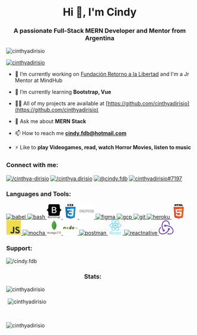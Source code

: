 <h1 align="center">Hi 👋, I'm Cindy</h1>
<h3 align="center">A passionate Full-Stack MERN Developer and Mentor from Argentina</h3>

<p align="left"> <img src="https://komarev.com/ghpvc/?username=cinthyadirisio&label=Profile%20views&color=0e75b6&style=flat" alt="cinthyadirisio" /> </p>

<p align="left"> <a href="https://github.com/ryo-ma/github-profile-trophy"><img src="https://github-profile-trophy.vercel.app/?username=cinthyadirisio" alt="cinthyadirisio" /></a> </p>

- 🔭 I’m currently working on [Fundación Retorno a la Libertad](https://github.com/fundacion-rl/frontend-app) and I'm a Jr Mentor at MindHub

- 🌱 I’m currently learning **Bootstrap, Vue**

- 👨‍💻 All of my projects are available at [https://github.com/cinthyadirisio](https://github.com/cinthyadirisio)

- 💬 Ask me about **MERN Stack**

- 📫 How to reach me **cindy.fdb@hotmail.com**

- ⚡ Like to **play Videogames, read, watch Horror Movies, listen to music**

<h3 align="left">Connect with me:</h3>
<p align="left">
<a href="https://linkedin.com/in//cinthya-dirisio" target="blank"><img align="center" src="https://raw.githubusercontent.com/rahuldkjain/github-profile-readme-generator/master/src/images/icons/Social/linked-in-alt.svg" alt="/cinthya-dirisio" height="30" width="40" /></a>
<a href="https://fb.com//cinthya.dirisio" target="blank"><img align="center" src="https://raw.githubusercontent.com/rahuldkjain/github-profile-readme-generator/master/src/images/icons/Social/facebook.svg" alt="/cinthya.dirisio" height="30" width="40" /></a>
<a href="https://instagram.com/@cindy.fdb" target="blank"><img align="center" src="https://raw.githubusercontent.com/rahuldkjain/github-profile-readme-generator/master/src/images/icons/Social/instagram.svg" alt="@cindy.fdb" height="30" width="40" /></a>
<a href="https://discord.gg/cinthyadirisio#7197" target="blank"><img align="center" src="https://raw.githubusercontent.com/rahuldkjain/github-profile-readme-generator/master/src/images/icons/Social/discord.svg" alt="cinthyadirisio#7197" height="30" width="40" /></a>
</p>

<h3 align="left">Languages and Tools:</h3>
<p align="left"> <a href="https://babeljs.io/" target="_blank" rel="noreferrer"> <img src="https://www.vectorlogo.zone/logos/babeljs/babeljs-icon.svg" alt="babel" width="40" height="40"/> </a> <a href="https://www.gnu.org/software/bash/" target="_blank" rel="noreferrer"> <img src="https://www.vectorlogo.zone/logos/gnu_bash/gnu_bash-icon.svg" alt="bash" width="40" height="40"/> </a> <a href="https://getbootstrap.com" target="_blank" rel="noreferrer"> <img src="https://raw.githubusercontent.com/devicons/devicon/master/icons/bootstrap/bootstrap-plain-wordmark.svg" alt="bootstrap" width="40" height="40"/> </a> <a href="https://www.w3schools.com/css/" target="_blank" rel="noreferrer"> <img src="https://raw.githubusercontent.com/devicons/devicon/master/icons/css3/css3-original-wordmark.svg" alt="css3" width="40" height="40"/> </a> <a href="https://expressjs.com" target="_blank" rel="noreferrer"> <img src="https://raw.githubusercontent.com/devicons/devicon/master/icons/express/express-original-wordmark.svg" alt="express" width="40" height="40"/> </a> <a href="https://www.figma.com/" target="_blank" rel="noreferrer"> <img src="https://www.vectorlogo.zone/logos/figma/figma-icon.svg" alt="figma" width="40" height="40"/> </a> <a href="https://cloud.google.com" target="_blank" rel="noreferrer"> <img src="https://www.vectorlogo.zone/logos/google_cloud/google_cloud-icon.svg" alt="gcp" width="40" height="40"/> </a> <a href="https://git-scm.com/" target="_blank" rel="noreferrer"> <img src="https://www.vectorlogo.zone/logos/git-scm/git-scm-icon.svg" alt="git" width="40" height="40"/> </a> <a href="https://heroku.com" target="_blank" rel="noreferrer"> <img src="https://www.vectorlogo.zone/logos/heroku/heroku-icon.svg" alt="heroku" width="40" height="40"/> </a> <a href="https://www.w3.org/html/" target="_blank" rel="noreferrer"> <img src="https://raw.githubusercontent.com/devicons/devicon/master/icons/html5/html5-original-wordmark.svg" alt="html5" width="40" height="40"/> </a> <a href="https://developer.mozilla.org/en-US/docs/Web/JavaScript" target="_blank" rel="noreferrer"> <img src="https://raw.githubusercontent.com/devicons/devicon/master/icons/javascript/javascript-original.svg" alt="javascript" width="40" height="40"/> </a> <a href="https://mochajs.org" target="_blank" rel="noreferrer"> <img src="https://www.vectorlogo.zone/logos/mochajs/mochajs-icon.svg" alt="mocha" width="40" height="40"/> </a> <a href="https://www.mongodb.com/" target="_blank" rel="noreferrer"> <img src="https://raw.githubusercontent.com/devicons/devicon/master/icons/mongodb/mongodb-original-wordmark.svg" alt="mongodb" width="40" height="40"/> </a> <a href="https://nodejs.org" target="_blank" rel="noreferrer"> <img src="https://raw.githubusercontent.com/devicons/devicon/master/icons/nodejs/nodejs-original-wordmark.svg" alt="nodejs" width="40" height="40"/> </a> <a href="https://postman.com" target="_blank" rel="noreferrer"> <img src="https://www.vectorlogo.zone/logos/getpostman/getpostman-icon.svg" alt="postman" width="40" height="40"/> </a> <a href="https://reactjs.org/" target="_blank" rel="noreferrer"> <img src="https://raw.githubusercontent.com/devicons/devicon/master/icons/react/react-original-wordmark.svg" alt="react" width="40" height="40"/> </a> <a href="https://reactnative.dev/" target="_blank" rel="noreferrer"> <img src="https://reactnative.dev/img/header_logo.svg" alt="reactnative" width="40" height="40"/> </a> <a href="https://redux.js.org" target="_blank" rel="noreferrer"> <img src="https://raw.githubusercontent.com/devicons/devicon/master/icons/redux/redux-original.svg" alt="redux" width="40" height="40"/> </a> </p>

<h3 align="left">Support:</h3>
<p><a href="https://www.buymeacoffee.com//cindy.fdb"><img align="left" src="https://cdn.buymeacoffee.com/buttons/v2/default-yellow.png" height="50" width="210" alt="/cindy.fdb" /></a></p><br>

<h3 align="left">Stats:</h3>
<p><img align="left" src="https://github-readme-stats.vercel.app/api/top-langs?username=cinthyadirisio&show_icons=true&locale=en&layout=compact" alt="cinthyadirisio" /></p><br>

<p>&nbsp;<img align="center" src="https://github-readme-stats.vercel.app/api?username=cinthyadirisio&show_icons=true&locale=en" alt="cinthyadirisio" /></p><br>

<p><img align="center" src="https://github-readme-streak-stats.herokuapp.com/?user=cinthyadirisio&" alt="cinthyadirisio" /></p><br>
